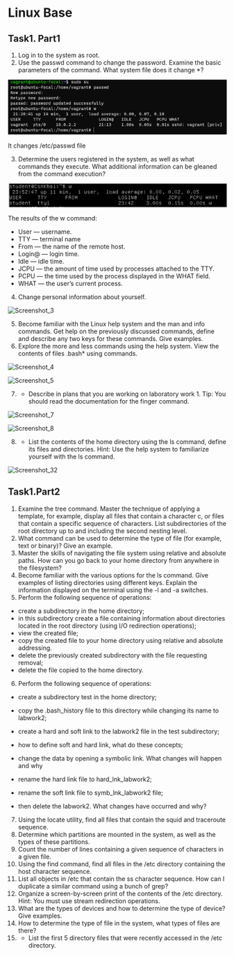 # Linux Base
## Task1. Part1
1) Log in to the system as root.
2) Use the passwd command to change the password. Examine the basic
parameters of the command. What system file does it change *?

![This is an image](https://github.com/teslaluv/Kh-077-DevOps/blob/main/Linux/Base/Screens/Screenshot_2.png?raw=true)

It changes /etc/passwd file

3) Determine the users registered in the system, as well as what commands they
execute. What additional information can be gleaned from the command
execution?

![This is an image](https://github.com/teslaluv/Kh-077-DevOps/blob/main/Linux/Base/Screens/Screenshot_31.png?raw=true)

The results of the w command:

- User ⁠— username.
- TTY ⁠— terminal name
- From ⁠— the name of the remote host.
- Login@ ⁠— login time.
- Idle ⁠— idle time.
- JCPU ⁠— the amount of time used by processes attached to the TTY.
- PCPU ⁠— the time used by the process displayed in the WHAT field.
- WHAT ⁠— the user’s current process.

4) Change personal information about yourself.

![Screenshot_3](https://user-images.githubusercontent.com/109180406/179375479-4073cbef-106b-45cc-b362-4753567b0aba.png)

5) Become familiar with the Linux help system and the man and info commands.
Get help on the previously discussed commands, define and describe any two
keys for these commands. Give examples.
6) Explore the more and less commands using the help system. View the contents
of files .bash* using commands.

![Screenshot_4](https://user-images.githubusercontent.com/109180406/179375494-30e3e35a-f0d5-4ce5-b9c9-335d7fa60f29.png)

![Screenshot_5](https://user-images.githubusercontent.com/109180406/179375513-2eca92c5-56dc-4d59-9ced-64f1a831acba.png)


7) * Describe in plans that you are working on laboratory work 1. Tip: You should
read the documentation for the finger command.

![Screenshot_7](https://user-images.githubusercontent.com/109180406/179375567-fbfef6bf-e325-47be-8b34-8dc82cc5f74e.png)

![Screenshot_8](https://user-images.githubusercontent.com/109180406/179375570-b057866c-c473-4349-81eb-07df32f474e2.png)

8) * List the contents of the home directory using the ls command, define its files
and directories. Hint: Use the help system to familiarize yourself with the ls
command.

![Screenshot_32](https://user-images.githubusercontent.com/109180406/179375611-fb63b6a8-0a1b-4c01-8534-e1057172c5f2.png)

## Task1.Part2
1) Examine the tree command. Master the technique of applying a template, for
example, display all files that contain a character c, or files that contain a
specific sequence of characters. List subdirectories of the root directory up to
and including the second nesting level.
2) What command can be used to determine the type of file (for example, text or
binary)? Give an example.
3) Master the skills of navigating the file system using relative and absolute paths.
How can you go back to your home directory from anywhere in the filesystem?
4) Become familiar with the various options for the ls command. Give examples
of listing directories using different keys. Explain the information displayed on
the terminal using the -l and -a switches.
5) Perform the following sequence of operations:
- create a subdirectory in the home directory;
- in this subdirectory create a file containing information about directories
located in the root directory (using I/O redirection operations);
- view the created file;
- copy the created file to your home directory using relative and absolute
addressing.
- delete the previously created subdirectory with the file requesting removal;
- delete the file copied to the home directory.
6) Perform the following sequence of operations:
- create a subdirectory test in the home directory;

- copy the .bash_history file to this directory while changing its name to
labwork2;
- create a hard and soft link to the labwork2 file in the test subdirectory;
- how to define soft and hard link, what do these
concepts;
- change the data by opening a symbolic link. What changes will happen and
why
- rename the hard link file to hard_lnk_labwork2;
- rename the soft link file to symb_lnk_labwork2 file;
- then delete the labwork2. What changes have occurred and why?
7) Using the locate utility, find all files that contain the squid and traceroute
sequence.
8) Determine which partitions are mounted in the system, as well as the types of
these partitions.
9) Count the number of lines containing a given sequence of characters in a given
file.
10) Using the find command, find all files in the /etc directory containing the
host character sequence.
11) List all objects in /etc that contain the ss character sequence. How can I
duplicate a similar command using a bunch of grep?
12) Organize a screen-by-screen print of the contents of the /etc directory. Hint:
You must use stream redirection operations.
13) What are the types of devices and how to determine the type of device? Give
examples.
14) How to determine the type of file in the system, what types of files are there?
15) * List the first 5 directory files that were recently accessed in the /etc
directory.
